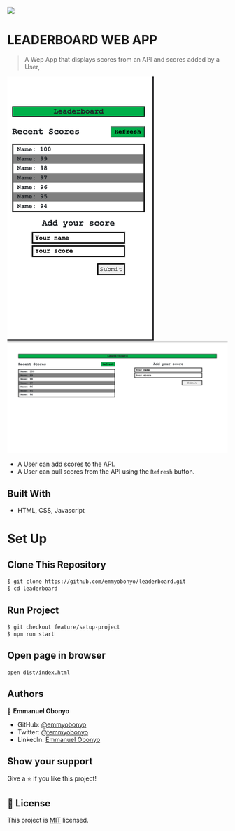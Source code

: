 ![](https://img.shields.io/badge/Microverse-blueviolet)

# LEADERBOARD WEB APP

> A Wep App that displays scores from an API and scores added by a User,

![Mobile](./mobile.png)
![Medium and Large Screens](./medium-to-large.png)

- A User can add scores to the API.
- A User can pull scores from the API using the ```Refresh``` button.

## Built With

- HTML, CSS, Javascript

<!-- ## Live Demo

[Live Demo Link](https://livedemo.com) -->

# Set Up
## Clone This Repository
```
$ git clone https://github.com/emmyobonyo/leaderboard.git
$ cd leaderboard
```

## Run Project
```$ npm install
$ git checkout feature/setup-project
$ npm run start
```

## Open page in browser
```
open dist/index.html
```

## Authors

👤 **Emmanuel Obonyo**

- GitHub: [@emmyobonyo](https://github.com/emmyobonyp)
- Twitter: [@temmyobonyo](https://twitter.com/emmyobonyo)
- LinkedIn: [Emmanuel Obonyo](https://https://www.linkedin.com/in/emmanuel-obonyo-3728a2200/)

<!-- ## 🤝 Contributing

Contributions, issues, and feature requests are welcome!

Feel free to check the [issues page](../../issues/). -->

## Show your support

Give a ⭐️ if you like this project!

<!-- ## Acknowledgments

- Hat tip to anyone whose code was used
- Inspiration
- etc -->

## 📝 License

This project is [MIT](./MIT.md) licensed.
